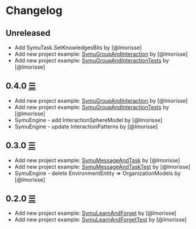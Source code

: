 # Changelog

## Unreleased
* Add SymuTask.SetKnowledgesBits by [@lmorisse]
* Add new project example: [SymuGroupAndInteraction](https://github.com/lmorisse/Symu/tree/master/Symu%20examples/SymuBeliefsAndInfluence) by [@lmorisse]
* Add new project example: [SymuGroupAndInteractionTests](https://github.com/lmorisse/Symu/tree/master/Symu%20examples/SymuBeliefsAndInfluenceTests) by [@lmorisse]

## 0.4.0 [☰](https://github.com/lmorisse/symu/compare/v0.4.0..v0.3.0)
* Add new project example: [SymuGroupAndInteraction](https://github.com/lmorisse/Symu/tree/master/Symu%20examples/SymuGroupAndInteraction) by [@lmorisse]
* Add new project example: [SymuGroupAndInteractionTests](https://github.com/lmorisse/Symu/tree/master/Symu%20examples/SymuGroupAndInteractionTests) by [@lmorisse]
* SymuEngine - add InteractionSphereModel by [@lmorisse]
* SymuEngine - update InteractionPatterns by [@lmorisse]

## 0.3.0 [☰](https://github.com/lmorisse/symu/compare/v0.3.0..v0.2.0)
* Add new project example: [SymuMessageAndTask](https://github.com/lmorisse/Symu/tree/master/Symu%20examples/SymuMessageAndTask) by [@lmorisse]
* Add new project example: [SymuMessageAndTaskTest](https://github.com/lmorisse/Symu/tree/master/Symu%20examples/SymuMessageAndTaskTests) by [@lmorisse]
* SymuEngine - delete EnvironmentEntity => OrganizationModels by [@lmorisse]

## 0.2.0 [☰](https://github.com/lmorisse/symu/compare/v0.2.0..v0.1.0)
* Add new project example: [SymuLearnAndForget](https://github.com/lmorisse/Symu/tree/master/Symu%20examples/SymuLearnAndForget) by [@lmorisse]
* Add new project example: [SymuLearnAndForgetTest](https://github.com/lmorisse/Symu/tree/master/Symu%20examples/SymuLearnAndForgetTests) by [@lmorisse]
